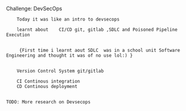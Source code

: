 Challenge: DevSecOps
        
        Today it was like an intro to devsecops
        
        learnt about    CI/CD git, gitlab ,SDLC and Poisoned Pipeline Execution
                

         {First time i learnt aout SDLC  was in a school unit Software Engineering and thought it was of no use lol:) }

    
        Version Control System git/gitlab

        CI Continous integration
        CD Continous deployment


    TODO: More research on Devsecops 
